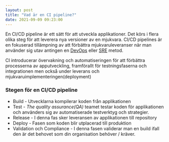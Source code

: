 ```yaml
---
layout: post
title: "Vad är en CI pipeline?"
date: 2021-09-09 09:23:00
--- 
```


En CI/CD pipeline är ett sätt för att utveckla applikationer. Det körs i flera olika steg för att leverera nya versioner av en mjukvara. 
CI/CD pipelines är en fokuserad tillämpning av att förbättra mjukvaruleveranser när man använder sig utav antingen en 
[DevOps](https://www.redhat.com/en/about/videos/learn-cloud-native-series-what-is-devops) eller [SRE](https://www.redhat.com/en/topics/devops/what-is-sre) metod. 

CI introducerar övervakning och automatiseringen för att förbättra processerna av apputveckling, framförallt för testningsfaserna och integrationen
men också under leverans och mjukvaruimplementeringen(deployment)

### Stegen för en CI/CD pipeline
  
  * Build - Utvecklarna kompilerar koden från applikationen
  * Test - <em>The quality assurance(QA)</em> teamet testar koden för applikationen och använders sig av automatiserade testverktyg och strategier. 
  * Release - I denna fas sker leveransen av applikationen till repository
  * Deploy - Fasen som koden blir utplacerad till produktion
  * Validation och Compliance - I denna fasen validerar man en build ifall den är det behovet som din organisation behöver / kräver.









